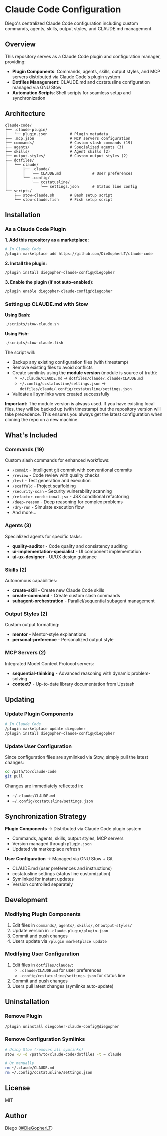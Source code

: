 # Claude Code Configuration

Diego's centralized Claude Code configuration including custom commands, agents, skills, output styles, and CLAUDE.md management.

## Overview

This repository serves as a Claude Code plugin and configuration manager, providing:

- **Plugin Components**: Commands, agents, skills, output styles, and MCP servers distributed via Claude Code's plugin system
- **Dotfiles Management**: CLAUDE.md and ccstatusline configuration managed via GNU Stow
- **Automation Scripts**: Shell scripts for seamless setup and synchronization

## Architecture

```
claude-code/
├── .claude-plugin/
│   └── plugin.json          # Plugin metadata
├── .mcp.json                # MCP servers configuration
├── commands/                # Custom slash commands (19)
├── agents/                  # Specialized agents (3)
├── skills/                  # Agent skills (2)
├── output-styles/           # Custom output styles (2)
├── dotfiles/
│   └── claude/
│       ├── .claude/
│       │   └── CLAUDE.md              # User preferences
│       └── .config/
│           └── ccstatusline/
│               └── settings.json      # Status line config
└── scripts/
    ├── stow-claude.sh       # Bash setup script
    └── stow-claude.fish     # Fish setup script
```

## Installation

### As a Claude Code Plugin

**1. Add this repository as a marketplace:**

```bash
# In Claude Code
/plugin marketplace add https://github.com/DieGopherLT/claude-code
```

**2. Install the plugin:**

```bash
/plugin install diegopher-claude-config@diegopher
```

**3. Enable the plugin (if not auto-enabled):**

```bash
/plugin enable diegopher-claude-config@diegopher
```

### Setting up CLAUDE.md with Stow

**Using Bash:**

```bash
./scripts/stow-claude.sh
```

**Using Fish:**

```bash
./scripts/stow-claude.fish
```

The script will:
- Backup any existing configuration files (with timestamp)
- Remove existing files to avoid conflicts
- Create symlinks using the **module version** (module is source of truth):
  - `~/.claude/CLAUDE.md` → `dotfiles/claude/.claude/CLAUDE.md`
  - `~/.config/ccstatusline/settings.json` → `dotfiles/claude/.config/ccstatusline/settings.json`
- Validate all symlinks were created successfully

**Important:** The module version is always used. If you have existing local files, they will be backed up (with timestamp) but the repository version will take precedence. This ensures you always get the latest configuration when cloning the repo on a new machine.

## What's Included

### Commands (19)

Custom slash commands for enhanced workflows:
- `/commit` - Intelligent git commit with conventional commits
- `/review` - Code review with quality checks
- `/test` - Test generation and execution
- `/scaffold` - Project scaffolding
- `/security-scan` - Security vulnerability scanning
- `/refactor-conditional-jsx` - JSX conditional refactoring
- `/deep-reason` - Deep reasoning for complex problems
- `/dry-run` - Simulate execution flow
- And more...

### Agents (3)

Specialized agents for specific tasks:
- **quality-auditor** - Code quality and consistency auditing
- **ui-implementation-specialist** - UI component implementation
- **ui-ux-designer** - UI/UX design guidance

### Skills (2)

Autonomous capabilities:
- **create-skill** - Create new Claude Code skills
- **create-command** - Create custom slash commands
- **subagent-orchestration** - Parallel/sequential subagent management

### Output Styles (2)

Custom output formatting:
- **mentor** - Mentor-style explanations
- **personal-preference** - Personalized output style

### MCP Servers (2)

Integrated Model Context Protocol servers:
- **sequential-thinking** - Advanced reasoning with dynamic problem-solving
- **context7** - Up-to-date library documentation from Upstash

## Updating

### Update Plugin Components

```bash
# In Claude Code
/plugin marketplace update diegopher
/plugin install diegopher-claude-config@diegopher
```

### Update User Configuration

Since configuration files are symlinked via Stow, simply pull the latest changes:

```bash
cd /path/to/claude-code
git pull
```

Changes are immediately reflected in:
- `~/.claude/CLAUDE.md`
- `~/.config/ccstatusline/settings.json`

## Synchronization Strategy

**Plugin Components** → Distributed via Claude Code plugin system
- Commands, agents, skills, output styles, MCP servers
- Version managed through `plugin.json`
- Updated via marketplace refresh

**User Configuration** → Managed via GNU Stow + Git
- CLAUDE.md (user preferences and instructions)
- ccstatusline settings (status line customization)
- Symlinked for instant updates
- Version controlled separately

## Development

### Modifying Plugin Components

1. Edit files in `commands/`, `agents/`, `skills/`, or `output-styles/`
2. Update version in `.claude-plugin/plugin.json`
3. Commit and push changes
4. Users update via `/plugin marketplace update`

### Modifying User Configuration

1. Edit files in `dotfiles/claude/`:
   - `.claude/CLAUDE.md` for user preferences
   - `.config/ccstatusline/settings.json` for status line
2. Commit and push changes
3. Users pull latest changes (symlinks auto-update)

## Uninstallation

### Remove Plugin

```bash
/plugin uninstall diegopher-claude-config@diegopher
```

### Remove Configuration Symlinks

```bash
# Using Stow (removes all symlinks)
stow -D -d /path/to/claude-code/dotfiles -t ~ claude

# Or manually
rm ~/.claude/CLAUDE.md
rm ~/.config/ccstatusline/settings.json
```

## License

MIT

## Author

Diego ([@DieGopherLT](https://github.com/DieGopherLT))
